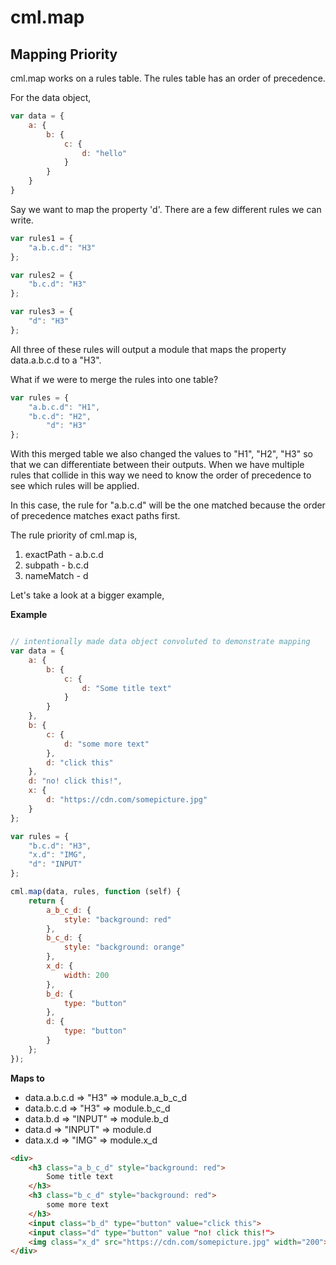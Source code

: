 # cml.map

## Mapping Priority

cml.map works on a rules table. The rules table has an order of precedence.

For the data object,

``` javascript
var data = {
    a: {
        b: {
            c: {
                d: "hello"
            }
        }
    }
}
```

Say we want to map the property 'd'. There are a few different rules we can write.

``` javascript
var rules1 = {
    "a.b.c.d": "H3"
};

var rules2 = {
    "b.c.d": "H3"
};

var rules3 = {
    "d": "H3"
};
```

All three of these rules will output a module that maps the property data.a.b.c.d to a "H3".

What if we were to merge the rules into one table?

``` javascript
var rules = {
    "a.b.c.d": "H1",
    "b.c.d": "H2",
        "d": "H3"
};
```

With this merged table we also changed the values to "H1", "H2", "H3" so that we can differentiate between their outputs.
When we have multiple rules that collide in this way we need to know the order of precedence to see which rules will be applied.

In this case, the rule for "a.b.c.d" will be the one matched because the order of precedence matches exact paths first.

The rule priority of cml.map is,

1. exactPath - a.b.c.d
2. subpath - b.c.d
3. nameMatch - d

Let's take a look at a bigger example,

**Example**
``` javascript

// intentionally made data object convoluted to demonstrate mapping
var data = {
    a: {
        b: {
            c: {
                d: "Some title text"
            }
        }
    },
    b: {
        c: {
            d: "some more text"
        },
        d: "click this"
    },
    d: "no! click this!",
    x: {
        d: "https://cdn.com/somepicture.jpg"
    }
};

var rules = {
    "b.c.d": "H3",
    "x.d": "IMG",
    "d": "INPUT"
};

cml.map(data, rules, function (self) {
    return {
        a_b_c_d: {
            style: "background: red"
        },
        b_c_d: {
            style: "background: orange"
        },
        x_d: {
            width: 200
        },
        b_d: {
            type: "button"
        },
        d: {
            type: "button"
        }
    };
});

```

**Maps to**

* data.a.b.c.d => "H3" => module.a_b_c_d
* data.b.c.d => "H3" => module.b_c_d
* data.b.d => "INPUT" => module.b_d
* data.d => "INPUT" => module.d
* data.x.d => "IMG" => module.x_d

``` html
<div>
    <h3 class="a_b_c_d" style="background: red">
        Some title text
    </h3>
    <h3 class="b_c_d" style="background: red">
        some more text
    </h3>
    <input class="b_d" type="button" value="click this">
    <input class="d" type="button" value "no! click this!">
    <img class="x_d" src="https://cdn.com/somepicture.jpg" width="200">
</div>
```
